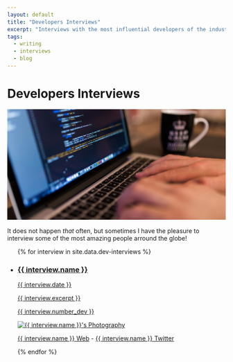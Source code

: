 ```yaml
---
layout: default
title: "Developers Interviews"
excerpt: "Interviews with the most influential developers of the industry and people think interesting to follow because of their work."
tags:
  - writing
  - interviews
  - blog
---
```


# Developers Interviews

<img src="/images/developers-interviews.jpg" alt="Photography by Luis Llerena" />

It does not happen *that* often, but sometimes I have the pleasure to interview some of the most amazing people arround the globe!

<ul class="events  list">
{% for interview in site.data.dev-interviews %}
  <li class="event  list__item">
    <a href="{{ interview.interview_url }}" class="article--interview">
     <h3 class="home-section__link">{{ interview.name }}</h3>
      <time class="home-section__time" datetime="{{ interview.date | date: "%Y-%m-%d" }}">{{ interview.date }}</time>
      <p class="">{{ interview.excerpt }}</p>
      <p class="number--dev">{{ interview.number_dev }}</p>
      <img src="{{ interview.image_url }}" alt="{{ interview.name }}'s Photography" class="portrait"/>
    </a>
    <p>
      <a href="{{ interview.web }}">{{ interview.name }} Web</a> - <a href="{{ interview.twitter }}">{{ interview.name }} Twitter</a>
    </p>
  </li>
{% endfor %}
</ul>


